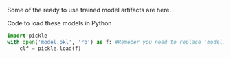 Some of the ready to use trained model artifacts are here.

Code to load these models in Python
```python
import pickle
with open('model.pkl', 'rb') as f: #Remeber you need to replace 'model.pkl' with your own pickled classifer file like 'logistic_regression_classifier.pkl'
    clf = pickle.load(f)
```
